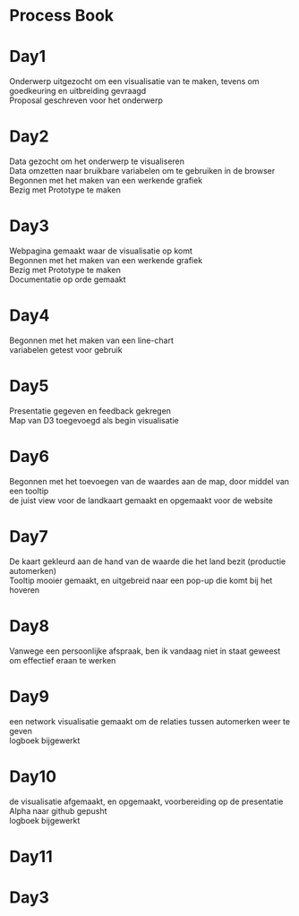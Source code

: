 # Process Book
 
# Day1
Onderwerp uitgezocht om een visualisatie van te maken, tevens om goedkeuring en uitbreiding gevraagd<br>
Proposal geschreven voor het onderwerp<br>

# Day2
Data gezocht om het onderwerp te visualiseren<br>
Data omzetten naar bruikbare variabelen om te gebruiken in de browser<br>
Begonnen met het maken van een werkende grafiek<br>
Bezig met Prototype te maken<br>

# Day3
Webpagina gemaakt waar de visualisatie op komt<br>
Begonnen met het maken van een werkende grafiek<br>
Bezig met Prototype te maken<br>
Documentatie op orde gemaakt<br>

# Day4
Begonnen met het maken van een line-chart<br>
variabelen getest voor gebruik</br>

# Day5
Presentatie gegeven en feedback gekregen</br>
Map van D3 toegevoegd als begin visualisatie</br>

# Day6
Begonnen met het toevoegen van de waardes aan de map, door middel van een tooltip</br>
de juist view voor de landkaart gemaakt en opgemaakt voor de website</br>

# Day7
De kaart gekleurd aan de hand van de waarde die het land bezit (productie automerken)</br>
Tooltip mooier gemaakt, en uitgebreid naar een pop-up die komt bij het hoveren</br>


# Day8
Vanwege een persoonlijke afspraak, ben ik vandaag niet in staat geweest om effectief eraan te werken</br>

# Day9
een network visualisatie gemaakt om de relaties tussen automerken weer te geven</br>
logboek bijgewerkt</br>

# Day10
de visualisatie afgemaakt, en opgemaakt, voorbereiding op de presentatie
Alpha naar github gepusht</br>
logboek bijgewerkt</br>

# Day11
# Day3
